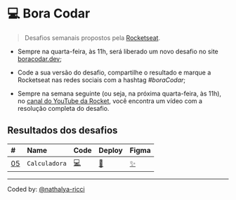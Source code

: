 # 💻 Bora Codar

> Desafios semanais propostos pela [Rocketseat](https://app.rocketseat.com.br/).

- Sempre na quarta-feira, às 11h, será liberado um novo desafio no site [boracodar.dev](https://boracodar.dev);

- Code a sua versão do desafio, compartilhe o resultado e marque a Rocketseat nas redes sociais com a hashtag *#boraCodar*;

- Sempre na semana seguinte (ou seja, na próxima quarta-feira, às 11h), no [canal do YouTube da Rocket](https://www.youtube.com/@rocketseat), você encontra um vídeo com a resolução completa do desafio.

## Resultados dos desafios

| #    | Name           | Code    | Deploy | Figma |
| :--- | :------------- | :------ | :------|:------|
| [05](https://github.com/nathalya-ricci/boraCodar-rocketseat/tree/main/05) | `Calculadora` |  [💻](https://github.com/nathalya-ricci/boraCodar-rocketseat/tree/main/05) |[🚀](https://lya-boracodar05-rocketseat.netlify.app/) | [✨](https://www.figma.com/community/file/1202607074523509182) |

---

Coded by: [@nathalya-ricci](https://www.linkedin.com/in/nathalya-ricci/)
